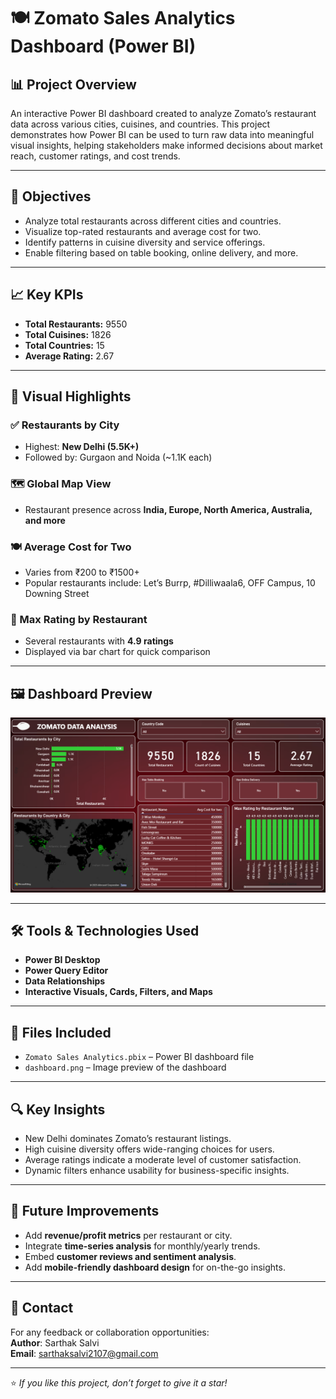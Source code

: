 # 🍽️ Zomato Sales Analytics Dashboard (Power BI)

## 📊 Project Overview

An interactive Power BI dashboard created to analyze Zomato’s restaurant data across various cities, cuisines, and countries. This project demonstrates how Power BI can be used to turn raw data into meaningful visual insights, helping stakeholders make informed decisions about market reach, customer ratings, and cost trends.

---

## 🎯 Objectives

- Analyze total restaurants across different cities and countries.
- Visualize top-rated restaurants and average cost for two.
- Identify patterns in cuisine diversity and service offerings.
- Enable filtering based on table booking, online delivery, and more.

---

## 📈 Key KPIs

- **Total Restaurants:** 9550  
- **Total Cuisines:** 1826  
- **Total Countries:** 15  
- **Average Rating:** 2.67

---

## 📌 Visual Highlights

### ✅ Restaurants by City
- Highest: **New Delhi (5.5K+)**
- Followed by: Gurgaon and Noida (~1.1K each)

### 🗺️ Global Map View
- Restaurant presence across **India, Europe, North America, Australia, and more**

### 🍽️ Average Cost for Two
- Varies from ₹200 to ₹1500+
- Popular restaurants include: Let’s Burrp, #Dilliwaala6, OFF Campus, 10 Downing Street

### 🌟 Max Rating by Restaurant
- Several restaurants with **4.9 ratings**
- Displayed via bar chart for quick comparison

---

## 🖼️ Dashboard Preview

![Zomato Dashboard Preview](dashboard.png) <!-- Replace with your actual image path -->

---

## 🛠 Tools & Technologies Used

- **Power BI Desktop**
- **Power Query Editor**
- **Data Relationships**
- **Interactive Visuals, Cards, Filters, and Maps**

---

## 📁 Files Included

- `Zomato Sales Analytics.pbix` – Power BI dashboard file
- `dashboard.png` – Image preview of the dashboard

---

## 🔍 Key Insights

- New Delhi dominates Zomato’s restaurant listings.
- High cuisine diversity offers wide-ranging choices for users.
- Average ratings indicate a moderate level of customer satisfaction.
- Dynamic filters enhance usability for business-specific insights.

---

## 🚀 Future Improvements

- Add **revenue/profit metrics** per restaurant or city.
- Integrate **time-series analysis** for monthly/yearly trends.
- Embed **customer reviews and sentiment analysis**.
- Add **mobile-friendly dashboard design** for on-the-go insights.

---

## 📧 Contact

For any feedback or collaboration opportunities:  
**Author**: Sarthak Salvi  
**Email**: [sarthaksalvi2107@gmail.com](mailto:sarthaksalvi2107@gmail.com)

---

⭐ *If you like this project, don’t forget to give it a star!*
